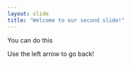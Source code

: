 ```yaml
---
layout: slide
title: "Welcome to our second slide!"
---
```

You can do this

Use the left arrow to go back!
